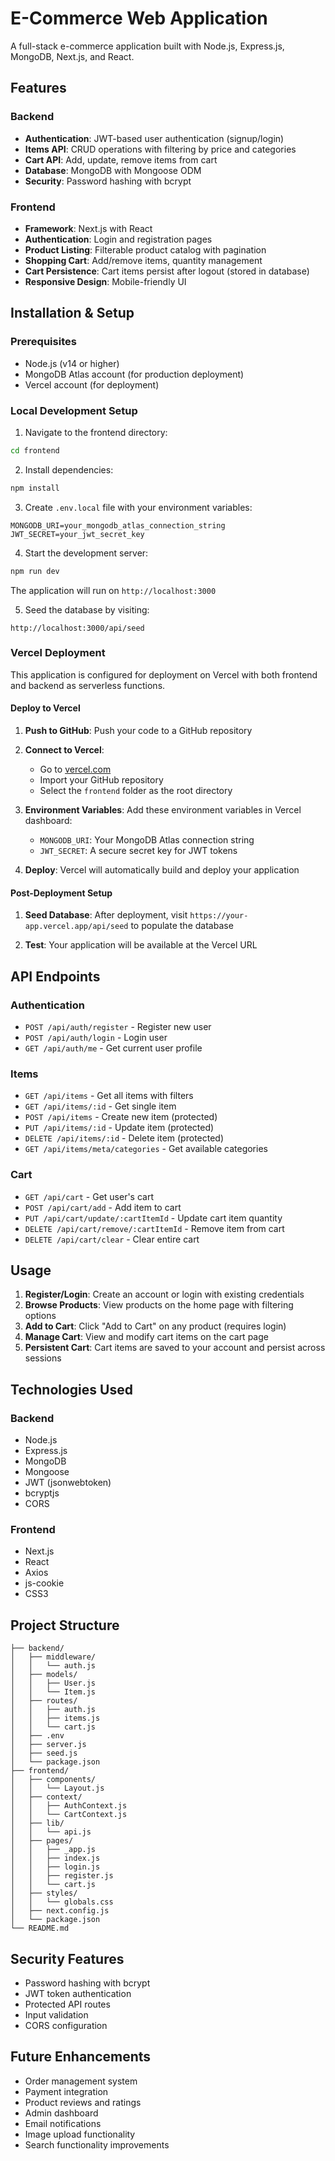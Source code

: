 # E-Commerce Web Application

A full-stack e-commerce application built with Node.js, Express.js, MongoDB, Next.js, and React.

## Features

### Backend
- **Authentication**: JWT-based user authentication (signup/login)
- **Items API**: CRUD operations with filtering by price and categories
- **Cart API**: Add, update, remove items from cart
- **Database**: MongoDB with Mongoose ODM
- **Security**: Password hashing with bcrypt

### Frontend
- **Framework**: Next.js with React
- **Authentication**: Login and registration pages
- **Product Listing**: Filterable product catalog with pagination
- **Shopping Cart**: Add/remove items, quantity management
- **Cart Persistence**: Cart items persist after logout (stored in database)
- **Responsive Design**: Mobile-friendly UI

## Installation & Setup

### Prerequisites
- Node.js (v14 or higher)
- MongoDB Atlas account (for production deployment)
- Vercel account (for deployment)

### Local Development Setup

1. Navigate to the frontend directory:
```bash
cd frontend
```

2. Install dependencies:
```bash
npm install
```

3. Create `.env.local` file with your environment variables:
```
MONGODB_URI=your_mongodb_atlas_connection_string
JWT_SECRET=your_jwt_secret_key
```

4. Start the development server:
```bash
npm run dev
```

The application will run on `http://localhost:3000`

5. Seed the database by visiting:
```
http://localhost:3000/api/seed
```

### Vercel Deployment

This application is configured for deployment on Vercel with both frontend and backend as serverless functions.

#### Deploy to Vercel

1. **Push to GitHub**: Push your code to a GitHub repository

2. **Connect to Vercel**: 
   - Go to [vercel.com](https://vercel.com)
   - Import your GitHub repository
   - Select the `frontend` folder as the root directory

3. **Environment Variables**: Add these environment variables in Vercel dashboard:
   - `MONGODB_URI`: Your MongoDB Atlas connection string
   - `JWT_SECRET`: A secure secret key for JWT tokens

4. **Deploy**: Vercel will automatically build and deploy your application

#### Post-Deployment Setup

1. **Seed Database**: After deployment, visit `https://your-app.vercel.app/api/seed` to populate the database

2. **Test**: Your application will be available at the Vercel URL

## API Endpoints

### Authentication
- `POST /api/auth/register` - Register new user
- `POST /api/auth/login` - Login user
- `GET /api/auth/me` - Get current user profile

### Items
- `GET /api/items` - Get all items with filters
- `GET /api/items/:id` - Get single item
- `POST /api/items` - Create new item (protected)
- `PUT /api/items/:id` - Update item (protected)
- `DELETE /api/items/:id` - Delete item (protected)
- `GET /api/items/meta/categories` - Get available categories

### Cart
- `GET /api/cart` - Get user's cart
- `POST /api/cart/add` - Add item to cart
- `PUT /api/cart/update/:cartItemId` - Update cart item quantity
- `DELETE /api/cart/remove/:cartItemId` - Remove item from cart
- `DELETE /api/cart/clear` - Clear entire cart

## Usage

1. **Register/Login**: Create an account or login with existing credentials
2. **Browse Products**: View products on the home page with filtering options
3. **Add to Cart**: Click "Add to Cart" on any product (requires login)
4. **Manage Cart**: View and modify cart items on the cart page
5. **Persistent Cart**: Cart items are saved to your account and persist across sessions

## Technologies Used

### Backend
- Node.js
- Express.js
- MongoDB
- Mongoose
- JWT (jsonwebtoken)
- bcryptjs
- CORS

### Frontend
- Next.js
- React
- Axios
- js-cookie
- CSS3

## Project Structure

```
├── backend/
│   ├── middleware/
│   │   └── auth.js
│   ├── models/
│   │   ├── User.js
│   │   └── Item.js
│   ├── routes/
│   │   ├── auth.js
│   │   ├── items.js
│   │   └── cart.js
│   ├── .env
│   ├── server.js
│   ├── seed.js
│   └── package.json
├── frontend/
│   ├── components/
│   │   └── Layout.js
│   ├── context/
│   │   ├── AuthContext.js
│   │   └── CartContext.js
│   ├── lib/
│   │   └── api.js
│   ├── pages/
│   │   ├── _app.js
│   │   ├── index.js
│   │   ├── login.js
│   │   ├── register.js
│   │   └── cart.js
│   ├── styles/
│   │   └── globals.css
│   ├── next.config.js
│   └── package.json
└── README.md
```

## Security Features

- Password hashing with bcrypt
- JWT token authentication
- Protected API routes
- Input validation
- CORS configuration

## Future Enhancements

- Order management system
- Payment integration
- Product reviews and ratings
- Admin dashboard
- Email notifications
- Image upload functionality
- Search functionality improvements
